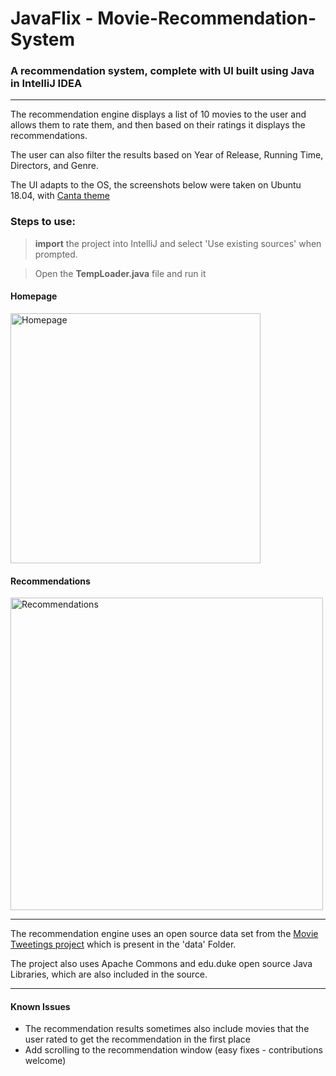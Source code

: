 # JavaFlix - Movie-Recommendation-System
### A recommendation system, complete with UI built using Java in IntelliJ IDEA
---

The recommendation engine displays a list of 10 movies to the user and allows them to rate them, and then based on their ratings it displays the recommendations.

The user can also filter the results based on Year of Release, Running Time, Directors, and Genre.

The UI adapts to the OS, the screenshots below were taken on Ubuntu 18.04, with [Canta theme](https://github.com/vinceliuice/Canta-theme)

### Steps to use:
>**import** the project into IntelliJ and select 'Use existing sources' when prompted.

>Open the **TempLoader.java** file and run it

#### Homepage
<img src="https://i.imgur.com/rG2kGKk.png?1" alt="Homepage" width=400>


#### Recommendations
<img src="https://i.imgur.com/biHHfgK.png?1" alt="Recommendations" width=500>

---

The recommendation engine uses an open source data set from the [Movie Tweetings project](https://github.com/sidooms/MovieTweetings) which is present in the 'data' Folder.

The project also uses Apache Commons and edu.duke open source Java Libraries, which are also included in the source.

---

#### Known Issues
- The recommendation results sometimes also include movies that the user rated to get the recommendation in the first place 
- Add scrolling to the recommendation window
(easy fixes - contributions welcome)
